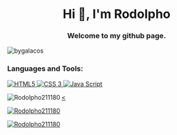 <h1 align="center">Hi 👋, I'm Rodolpho</h1>
<h3 align="center">Welcome to my github page.</h3>

<p align="left"> <img src="https://komarev.com/ghpvc/?username=Rodolpho211180&label=Profile%20views&color=0e75b6&style=flat" alt="bygalacos" /> </p>


<h3 align="left">Languages and Tools:</h3>
<p align="left">  

<a href="https://www.w3.org/html/logo/" target="_blank"><img src="https://img.shields.io/badge/HTML-239120?style=for-the-badge&logo=html5&logoColor=white" alt="HTML5"/> 
<a href="https://www.w3.org/Style/CSS/Overview.en.html" alt="CSS3"> <img src="https://img.shields.io/badge/CSS-239120?&style=for-the-badge&logo=css3&logoColor=white" alt="CSS 3"/>
<a href="https://www.javascript.com/" alt="JAVASCRIPT"> 
<img src="https://img.shields.io/badge/JavaScript-F7DF1E?style=for-the-badge&logo=javascript&logoColor=black" alt="Java Script"/>

<img align="left" src="https://github-readme-stats.vercel.app/api/top-langs?username=Rodolpho211180&show_icons=true&locale=en&layout=compact" alt="Rodolpho211180" /><

<img align="center" src="https://github-readme-stats.vercel.app/api?username=Rodolpho211180&show_icons=true&locale=en" alt="Rodolpho211180" />

<p><img align="center" src="https://github-readme-streak-stats.herokuapp.com/?user=Rodolpho211180&" alt="Rodolpho211180" /></p>
